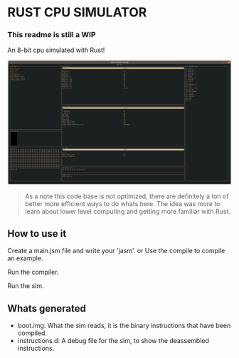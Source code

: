 # RUST CPU SIMULATOR

### This readme is still a WIP

An 8-bit cpu simulated with Rust!

![cpu sim running](https://github.com/jasonhilder/jcpu-rust/blob/main/showcase.png)

> As a note this code base is not optimized, there are definitely a ton of better more efficient ways to do whats here.
> The idea was more to learn about lower level computing and getting more familiar with Rust.

## How to use it

Create a main.jsm file and write your 'jasm'.
or
Use the compile to compile an example.

Run the compiler.

Run the sim.


## Whats generated

- boot.img: What the sim reads, it is the binary instructions that have been compiled.
- instructions.d: A debug file for the sim, to show the deassembled instructions.
